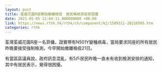 ```yaml
---
layout: post
title: 荃威花園R座開始撤離檢疫　居民稱檢測安排困擾
date: 2021-05-05 12:04:11.000000000 +08:00
link: https://news.rthk.hk/rthk/ch/component/k2/1589311-20210505.htm
categories: rthk
---
```


荃灣荃威花園R座一名菲傭，證實帶有N501Y變種病毒，當局要求同座的所有居民昨晚要接受強制檢測，今早開始撤離檢疫21日。

有當區區議員說，政府訊息混亂，有5戶居民昨晚一直未有收到檢測安排的通知，其中有居民表示，覺得很困擾。
